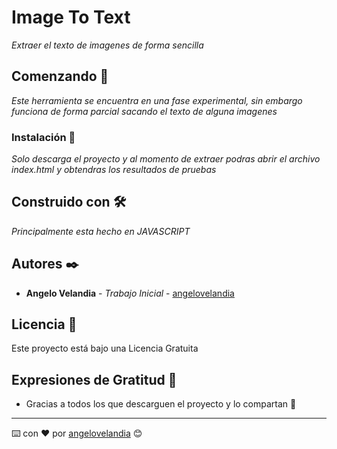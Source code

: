 # Image To Text

_Extraer el texto de imagenes de forma sencilla_

## Comenzando 🚀

_Este herramienta se encuentra en una fase experimental, sin embargo funciona de forma parcial sacando el texto de alguna imagenes_

### Instalación 🔧

_Solo descarga el proyecto y al momento de extraer podras abrir el archivo index.html y obtendras los resultados de pruebas_

## Construido con 🛠️

_Principalmente esta hecho en JAVASCRIPT_

## Autores ✒️

* **Angelo Velandia** - *Trabajo Inicial* - [angelovelandia](https://github.com/angelovelandia)

## Licencia 📄

Este proyecto está bajo una Licencia Gratuita

## Expresiones de Gratitud 🎁

* Gracias a todos los que descarguen el proyecto y lo compartan 📢

---
⌨️ con ❤️ por [angelovelandia](https://github.com/angelovelandia) 😊
